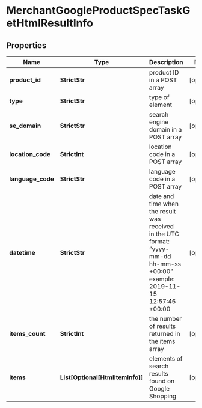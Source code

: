 # MerchantGoogleProductSpecTaskGetHtmlResultInfo


## Properties

| Name | Type | Description | Notes |
|------------ | ------------- | ------------- | -------------|
**product_id** | **StrictStr** | product ID in a POST array |[optional]|
**type** | **StrictStr** | type of element |[optional]|
**se_domain** | **StrictStr** | search engine domain in a POST array |[optional]|
**location_code** | **StrictInt** | location code in a POST array |[optional]|
**language_code** | **StrictStr** | language code in a POST array |[optional]|
**datetime** | **StrictStr** | date and time when the result was received<br>in the UTC format: “yyyy-mm-dd hh-mm-ss +00:00”<br>example:<br>2019-11-15 12:57:46 +00:00 |[optional]|
**items_count** | **StrictInt** | the number of results returned in the items array |[optional]|
**items** | **List[Optional[HtmlItemInfo]]** | elements of search results found on Google Shopping |[optional]|